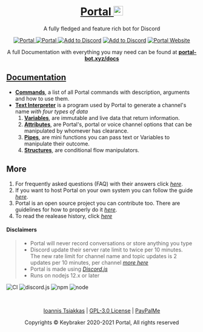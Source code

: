 <h1 align="center">
    <a href="https://portal-bot.xyz" target="_blank">
        Portal <img src="https://github.com/keybraker/portal/blob/master/src/assets/img/portal_logo.png" alt="Portal logo" width="25" height="25">
    </a>
</h1>

<p align="center">A fully fledged and feature rich bot for Discord</p>

<!-- <p align="center">
    Automatic voice channel generation with live name update<br>
    Music player that is clean and clutter free, all from one channel<br>
    Assigns and strips roles from users with a single reaction<br>
    Create temporary "focus" channels for private conversations<br>
    Portal will keep you up to speed, with voice announcements<br>
    Get the latest on many topics, from weather to corona to news<br>
    You can create URL-only text channels<br>
</p> -->

<p align="center">
    <a href="https://top.gg/bot/704400876860735569">
        <img src="https://top.gg/api/widget/status/704400876860735569.svg?noavatar=true" alt="Portal" />
    </a>
    <a href="https://top.gg/bot/704400876860735569">
        <img src="https://top.gg/api/widget/upvotes/704400876860735569.svg?noavatar=true" alt="Portal" />
    </a>
    <a href="https://discord.com/api/oauth2/authorize?client_id=704400876860735569&permissions=8&redirect_uri=http%3A%2F%2Fwww.localhost%3A4000%2Fpremium%2F&scope=bot"><img src="https://img.shields.io/badge/📥-Add%20to%20Discord-blue" alt="Add to Discord" /></a>
    <a href="https://discord.gg/nuKXgFXr5y"><img src="https://img.shields.io/badge/Discord-Portal%20Official-green" alt="Add to Discord" /></a>
    <a href="https://portal-bot.xyz"><img src="https://img.shields.io/badge/Portal-Website%20Official-red" alt="Portal Website" /></a>
</p>

<p align="center">A full Documentation with everything you may need can be found at <b><a href="https://portal-bot.xyz/docs/">portal-bot.xyz/docs</b></p>

## Documentation

* **[Commands](https://portal-bot.xyz/docs/commands/)**, a list of all Portal commands with description, arguments and how to use them.
* **[Text Interpreter](https://portal-bot.xyz/docs/regex/interpreter)** is a program used by Portal to generate a channel's name _with four types of data_
    1. **[Variables](https://portal-bot.xyz/docs/regex/interpreter/variables)**, are immutable and live data that return information.
    2. **[Attributes](https://portal-bot.xyz/docs/regex/interpreter/attributes)**, are Portal's, portal or voice channel options that can be manipulated by whomever has clearance.
    3. **[Pipes](https://portal-bot.xyz/docs/regex/interpreter/pipes)**, are mini functions you can pass text or Variables to manipulate their outcome.
    4. **[Structures](https://portal-bot.xyz/docs/regex/interpreter/structures)**, are conditional flow manipulators.
        
## More

1. For frequently asked questions (FAQ) with their answers click _[here](https://portal-bot.xyz/help/#faq)_.
2. If you want to host Portal on your own system you can follow the guide _[here](https://github.com/keybraker/portal/blob/master/docs/Hosting.md)_.
3. Portal is an open source project you can contribute too. There are guidelines for how to properly do it _[here](https://github.com/keybraker/portal/blob/master/docs/CONTRIBUTING.md)_.
4. To read the realease history, click _[here](https://portal-bot.xyz/blog)_

<!--## Release History
| Version | Date       | Argument                                                                                        |
| :------ | :--------- | :---------------------------------------------------------------------------------------------- |
| 0.6.5   | 15-03-2021 | _text interpreter refactoring, code restructure and minor fixes_                                |
| 0.6.4   | 10-03-2021 | _implemented bet and news commands, updated music player design other minor updates_            |
| 0.6.3   | 05-03-2021 | _increased responsed time by 70% and updated music player_                                      |
| 0.6.2   | 03-03-2021 | _major refactoring and updates to code throughout, a lot of performance improvements_           |
| 0.6.0   | 15-02-2021 | _transition to MongoDB from plain JSON file with many improvements, especially on music player_ |
| 0.5.7   | 18-01-2021 | _updates throughout the app to fix bugs and small problems_                                     |
| 0.5.0   | 08-01-2021 | _transition to Typescript from Javascript, a lot of errors have been fixed and is more robust_  |
| 0.2.1   | 16-06-2020 | _first version with more commands and feature with full test is now on two servers_             |
| 0.1.0   | 18-05-2020 | _beta testing with a small set of commands on one server_                                       |
| 0.0.1   | 05-05-2020 | _alpha version with initial features more of a test phase to test viability_                    |
-->

#### Disclaimers
> 
> * Portal will never record conversations or store anything you type
> * Discord update their server rate limit to twice per 10 minutes.<br>
    The new rate limit for channel name and topic updates is 2 updates per 10 minutes, per channel _[more here](https://github.com/discordjs/discord.js/issues/4327)_
> * Portal is made using _[Discord.js](https://discord.js.org/#/)_
> * Runs on nodejs 12.x or later

<img src="https://github.com/keybraker/portal/workflows/compile%20test%20run/badge.svg" alt="CI" /> <img src="https://img.shields.io/badge/discord.js-12.5.1-blue" alt="discord.js" /> <img src="https://img.shields.io/badge/npm-6.14.10-blue" alt="npm" /> <img src="https://img.shields.io/badge/node-14.15.4-blue" alt="node">

<br>

<p align="center">
   <a href="https://github.com/keybraker">Ioannis Tsiakkas</a> | <a href="http://www.gnu.org/philosophy/free-sw.html">GPL-3.0 License</a> | <a href="https://www.paypal.com/paypalme/tsiakkas">PayPalMe</a>
</p>
   
<p align="center">Copyrights © Keybraker 2020-2021 Portal, All rights reserved</p>
